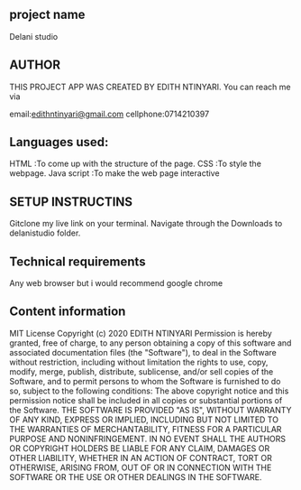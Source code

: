 ## project name
Delani studio
## AUTHOR

THIS PROJECT APP WAS CREATED BY EDITH NTINYARI. 
You can reach me via

email:edithntinyari@gmail.com
 cellphone:0714210397

## Languages used:

HTML :To come up with the structure of the page.
CSS :To style the webpage.
Java script :To make the web page interactive

## SETUP INSTRUCTINS
Gitclone my live link on your terminal. Navigate through the Downloads to delanistudio  folder.

## Technical requirements
Any web browser but i would recommend google chrome

## Content information
MIT License Copyright (c) 2020 EDITH NTINYARI Permission is hereby granted, free of charge, to any person obtaining a copy of this software and associated documentation files (the "Software"), to deal in the Software without restriction, including without limitation the rights to use, copy, modify, merge, publish, distribute, sublicense, and/or sell copies of the Software, and to permit persons to whom the Software is furnished to do so, subject to the following conditions: The above copyright notice and this permission notice shall be included in all copies or substantial portions of the Software. THE SOFTWARE IS PROVIDED "AS IS", WITHOUT WARRANTY OF ANY KIND, EXPRESS OR IMPLIED, INCLUDING BUT NOT LIMITED TO THE WARRANTIES OF MERCHANTABILITY, FITNESS FOR A PARTICULAR PURPOSE AND NONINFRINGEMENT. IN NO EVENT SHALL THE AUTHORS OR COPYRIGHT HOLDERS BE LIABLE FOR ANY CLAIM, DAMAGES OR OTHER LIABILITY, WHETHER IN AN ACTION OF CONTRACT, TORT OR OTHERWISE, ARISING FROM, OUT OF OR IN CONNECTION WITH THE SOFTWARE OR THE USE OR OTHER DEALINGS IN THE SOFTWARE. 